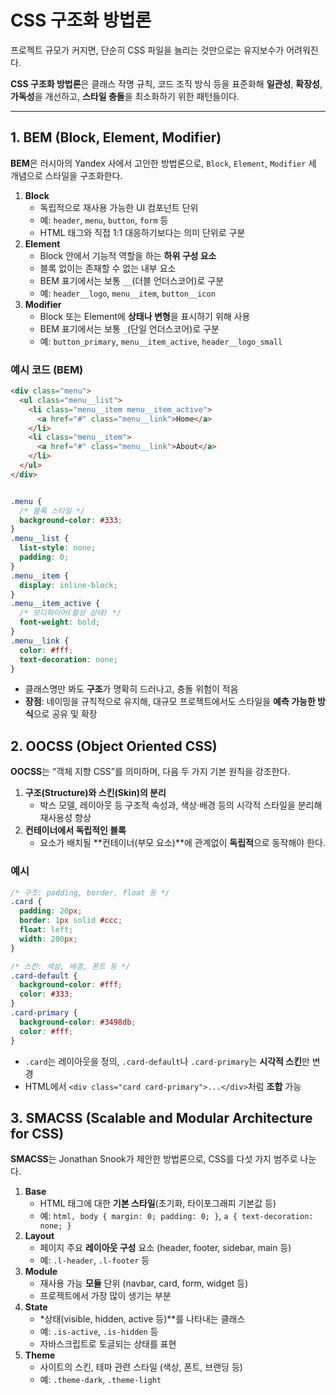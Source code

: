 # CSS 구조화 방법론

프로젝트 규모가 커지면, 단순히 CSS 파일을 늘리는 것만으로는 유지보수가 어려워진다.

**CSS 구조화 방법론**은 클래스 작명 규칙, 코드 조직 방식 등을 표준화해 **일관성**, **확장성**, **가독성**을 개선하고, **스타일 충돌**을 최소화하기 위한 패턴들이다.

---

## 1. BEM (Block, Element, Modifier)

**BEM**은 러시아의 Yandex 사에서 고안한 방법론으로, `Block`, `Element`, `Modifier` 세 개념으로 스타일을 구조화한다.

1. **Block**
    - 독립적으로 재사용 가능한 UI 컴포넌트 단위
    - 예: `header`, `menu`, `button`, `form` 등
    - HTML 태그와 직접 1:1 대응하기보다는 의미 단위로 구분
2. **Element**
    - Block 안에서 기능적 역할을 하는 **하위 구성 요소**
    - 블록 없이는 존재할 수 없는 내부 요소
    - BEM 표기에서는 보통 `__`(더블 언더스코어)로 구분
    - 예: `header__logo`, `menu__item`, `button__icon`
3. **Modifier**
    - Block 또는 Element에 **상태나 변형**을 표시하기 위해 사용
    - BEM 표기에서는 보통 `_`(단일 언더스코어)로 구분
    - 예: `button_primary`, `menu__item_active`, `header__logo_small`

### 예시 코드 (BEM)

```html
<div class="menu">
  <ul class="menu__list">
    <li class="menu__item menu__item_active">
      <a href="#" class="menu__link">Home</a>
    </li>
    <li class="menu__item">
      <a href="#" class="menu__link">About</a>
    </li>
  </ul>
</div>
```

```css

.menu {
  /* 블록 스타일 */
  background-color: #333;
}
.menu__list {
  list-style: none;
  padding: 0;
}
.menu__item {
  display: inline-block;
}
.menu__item_active {
  /* 모디파이어(활성 상태) */
  font-weight: bold;
}
.menu__link {
  color: #fff;
  text-decoration: none;
}

```

- 클래스명만 봐도 **구조**가 명확히 드러나고, 충돌 위험이 적음
- **장점**: 네이밍을 규칙적으로 유지해, 대규모 프로젝트에서도 스타일을 **예측 가능한 방식**으로 공유 및 확장

## 2. OOCSS (Object Oriented CSS)

**OOCSS**는 “객체 지향 CSS”를 의미하며, 다음 두 가지 기본 원칙을 강조한다.

1. **구조(Structure)와 스킨(Skin)의 분리**
    - 박스 모델, 레이아웃 등 구조적 속성과, 색상·배경 등의 시각적 스타일을 분리해 재사용성 향상
2. **컨테이너에서 독립적인 블록**
    - 요소가 배치될 **컨테이너(부모 요소)**에 관계없이 **독립적**으로 동작해야 한다.

### 예시

```css
/* 구조: padding, border, float 등 */
.card {
  padding: 20px;
  border: 1px solid #ccc;
  float: left;
  width: 200px;
}

/* 스킨: 색상, 배경, 폰트 등 */
.card-default {
  background-color: #fff;
  color: #333;
}
.card-primary {
  background-color: #3498db;
  color: #fff;
}

```

- `.card`는 레이아웃을 정의, `.card-default`나 `.card-primary`는 **시각적 스킨**만 변경
- HTML에서 `<div class="card card-primary">...</div>`처럼 **조합** 가능

## 3. SMACSS (Scalable and Modular Architecture for CSS)

**SMACSS**는 Jonathan Snook가 제안한 방법론으로, CSS를 다섯 가지 범주로 나눈다.

1. **Base**
    - HTML 태그에 대한 **기본 스타일**(초기화, 타이포그래피 기본값 등)
    - 예: `html, body { margin: 0; padding: 0; }`, `a { text-decoration: none; }`
2. **Layout**
    - 페이지 주요 **레이아웃 구성** 요소 (header, footer, sidebar, main 등)
    - 예: `.l-header`, `.l-footer` 등
3. **Module**
    - 재사용 가능 **모듈** 단위 (navbar, card, form, widget 등)
    - 프로젝트에서 가장 많이 생기는 부분
4. **State**
    - *상태(visible, hidden, active 등)**를 나타내는 클래스
    - 예: `.is-active`, `.is-hidden` 등
    - 자바스크립트로 토글되는 상태를 표현
5. **Theme**
    - 사이트의 스킨, 테마 관련 스타일 (색상, 폰트, 브랜딩 등)
    - 예: `.theme-dark`, `.theme-light`